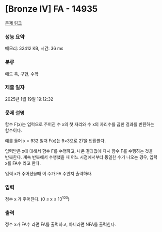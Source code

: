 # [Bronze IV] FA - 14935 

[문제 링크](https://www.acmicpc.net/problem/14935) 

### 성능 요약

메모리: 32412 KB, 시간: 36 ms

### 분류

애드 혹, 구현, 수학

### 제출 일자

2025년 1월 19일 19:12:32

### 문제 설명

<p>함수 F(x)는 입력으로 주어진 수 x의 첫 자리와 수 x의 자리수를 곱한 결과를 반환하는 함수이다.</p>

<p>예를 들어 x = 932 일때 F(x)는 9×3으로 27을 반환한다.</p>

<p>입력받은 x에 대해서 함수 F를 수행하고, 나온 결과값에 다시 함수 F를 수행하는 것을 반복한다. 계속 반복해서 수행했을 때 어느 시점에서부터 동일한 수가 나오는 경우, 입력 x를 FA수 라고 한다.</p>

<p>입력 x가 주어졌을때 이 수가 FA 수인지 출력하라.</p>

### 입력 

 <p>정수 x 가 주어진다. (0 ≤ x ≤ 10<sup>100</sup>)</p>

### 출력 

 <p>정수 x가 FA수 라면 FA를 출력하고, 아니라면 NFA를 출력한다.</p>

